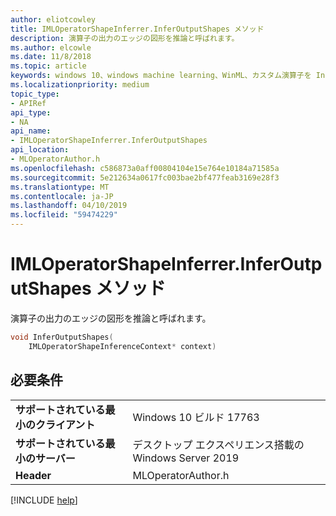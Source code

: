```yaml
---
author: eliotcowley
title: IMLOperatorShapeInferrer.InferOutputShapes メソッド
description: 演算子の出力のエッジの図形を推論と呼ばれます。
ms.author: elcowle
ms.date: 11/8/2018
ms.topic: article
keywords: windows 10、windows machine learning、WinML、カスタム演算子を InferOutputShapes
ms.localizationpriority: medium
topic_type:
- APIRef
api_type:
- NA
api_name:
- IMLOperatorShapeInferrer.InferOutputShapes
api_location:
- MLOperatorAuthor.h
ms.openlocfilehash: c586873a0aff00804104e15e764e10184a71585a
ms.sourcegitcommit: 5e212634a0617fc003bae2bf477feab3169e28f3
ms.translationtype: MT
ms.contentlocale: ja-JP
ms.lasthandoff: 04/10/2019
ms.locfileid: "59474229"
---
```

# <a name="imloperatorshapeinferrerinferoutputshapes-method"></a>IMLOperatorShapeInferrer.InferOutputShapes メソッド

演算子の出力のエッジの図形を推論と呼ばれます。

```cpp
void InferOutputShapes(
    IMLOperatorShapeInferenceContext* context)
```

## <a name="requirements"></a>必要条件

| | |
|-|-|
| **サポートされている最小のクライアント** | Windows 10 ビルド 17763 |
| **サポートされている最小のサーバー** | デスクトップ エクスペリエンス搭載の Windows Server 2019 |
| **Header** | MLOperatorAuthor.h |

[!INCLUDE [help](../includes/get-help.md)]
